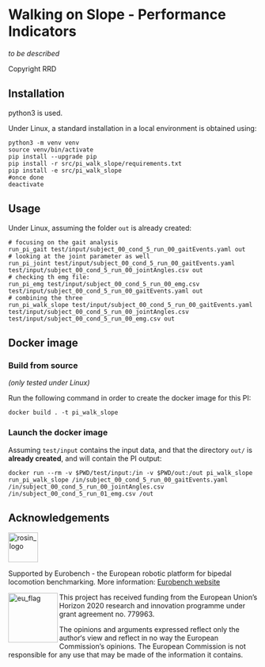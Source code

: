 # Walking on Slope - Performance Indicators

_to be described_

Copyright RRD

## Installation

python3 is used.

Under Linux, a standard installation in a local environment is obtained using:

```term
python3 -m venv venv
source venv/bin/activate
pip install --upgrade pip
pip install -r src/pi_walk_slope/requirements.txt
pip install -e src/pi_walk_slope
#once done
deactivate
```

## Usage

Under Linux, assuming the folder `out` is already created:

```term
# focusing on the gait analysis
run_pi_gait test/input/subject_00_cond_5_run_00_gaitEvents.yaml out
# looking at the joint parameter as well
run_pi_joint test/input/subject_00_cond_5_run_00_gaitEvents.yaml test/input/subject_00_cond_5_run_00_jointAngles.csv out
# checking th emg file:
run_pi_emg test/input/subject_00_cond_5_run_00_emg.csv test/input/subject_00_cond_5_run_00_gaitEvents.yaml out
# combining the three
run_pi_walk_slope test/input/subject_00_cond_5_run_00_gaitEvents.yaml test/input/subject_00_cond_5_run_00_jointAngles.csv test/input/subject_00_cond_5_run_00_emg.csv out
```

## Docker image

### Build from source

_(only tested under Linux)_

Run the following command in order to create the docker image for this PI:

```console
docker build . -t pi_walk_slope
```
### Launch the docker image

Assuming `test/input` contains the input data, and that the directory `out/` is **already created**, and will contain the PI output:

```shell
docker run --rm -v $PWD/test/input:/in -v $PWD/out:/out pi_walk_slope run_pi_walk_slope /in/subject_00_cond_5_run_00_gaitEvents.yaml /in/subject_00_cond_5_run_00_jointAngles.csv /in/subject_00_cond_5_run_01_emg.csv /out
```

## Acknowledgements

<a href="http://eurobench2020.eu">
  <img src="http://eurobench2020.eu/wp-content/uploads/2018/06/cropped-logoweb.png"
       alt="rosin_logo" height="60" >
</a>

Supported by Eurobench - the European robotic platform for bipedal locomotion benchmarking.
More information: [Eurobench website][eurobench_website]

<img src="http://eurobench2020.eu/wp-content/uploads/2018/02/euflag.png"
     alt="eu_flag" width="100" align="left" >

This project has received funding from the European Union’s Horizon 2020
research and innovation programme under grant agreement no. 779963.

The opinions and arguments expressed reflect only the author‘s view and
reflect in no way the European Commission‘s opinions.
The European Commission is not responsible for any use that may be made
of the information it contains.

[eurobench_logo]: http://eurobench2020.eu/wp-content/uploads/2018/06/cropped-logoweb.png
[eurobench_website]: http://eurobench2020.eu "Go to website"
